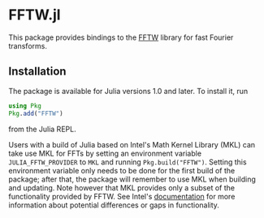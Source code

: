 # FFTW.jl

This package provides bindings to the [FFTW](http://www.fftw.org/) library for
fast Fourier transforms.

## Installation

The package is available for Julia versions 1.0 and later.
To install it, run

```julia
using Pkg
Pkg.add("FFTW")
```

from the Julia REPL.

Users with a build of Julia based on Intel's Math Kernel Library (MKL) can take use MKL
for FFTs by setting an environment variable `JULIA_FFTW_PROVIDER` to `MKL` and running
`Pkg.build("FFTW")`.
Setting this environment variable only needs to be done for the first build of the package;
after that, the package will remember to use MKL when building and updating.
Note however that MKL provides only a subset of the functionality provided by FFTW. See
Intel's [documentation](https://software.intel.com/en-us/mkl-developer-reference-c-using-fftw3-wrappers)
for more information about potential differences or gaps in functionality.
